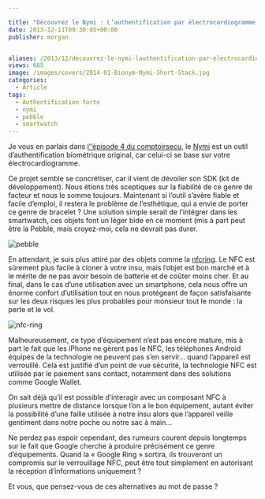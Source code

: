 ```yaml
---

title: "Découvrez le Nymi : L’authentification par électrocardiogramme !"
date: 2013-12-11T09:30:05+00:00
publisher: morgan


aliases: /2013/12/decouvrez-le-nymi-lauthentification-par-electrocardiogramme/
views: 665
image: /images/covers/2014-01-Bionym-Nymi-Short-Stack.jpg
categories:
  - Article
tags:
  - Authentification forte
  - nymi
  - pebble
  - smartwatch
---
```


Je vous en parlais dans [l'’épisode 4 du comptoirsecu](https://www.comptoirsecu.fr/2013/09/episode-4-a-cloud-computing-et-google-glass/), le [Nymi](http://www.getnymi.com/) est un outil d’authentification biométrique original, car celui-ci se base sur votre électrocardiogramme.

Ce projet semble se concrétiser, car il vient de dévoiler son SDK (kit de développement). Nous étions très sceptiques sur la fiabilité de ce genre de facteur et nous le somme toujours. Maintenant si l’outil s’avère fiable et facile d’emploi, il restera le problème de l’esthétique, qui a envie de porter ce genre de bracelet ? Une solution simple serait de l’intégrer dans les smartwatch, ces objets font un léger bide en ce moment (mis à part peut être la Pebble, mais croyez-moi, cela ne devrait pas durer.

![pebble](/images/misc/2014-01-photo-main.jpg)

En attendant, je suis plus attiré par des objets comme la [nfcring](http://nfcring.com). Le NFC est sûrement plus facile à cloner à votre insu, mais l’objet est bon marché et à le mérite de ne pas avoir besoin de batterie et de coûter moins cher. Et au final, dans le cas d’une utilisation avec un smartphone, cela nous offre un énorme confort d’utilisation tout en nous protégeant de façon satisfaisante sur les deux risques les plus probables pour monsieur tout le monde : la perte et le vol.

![nfc-ring](/images/misc/2014-01-tn_1570_nfc-ring-swipe-1374680739.jpg)

Malheureusement, ce type d’équipement n’est pas encore mature, mis à part le fait que les iPhone ne gèrent pas le NFC, les téléphones Android équipés de la technologie ne peuvent pas s’en servir… quand l’appareil est verrouillé. Cela est justifié d’un point de vue sécurité, la technologie NFC est utilisée par le paiement sans contact, notamment dans des solutions comme Google Wallet.

On sait déjà qu’il est possible d’interagir avec un composant NFC à plusieurs mettre de distance lorsque l’on a le bon équipement, autant éviter la possibilité d’une faille utilisée à notre insu alors que l’appareil veille gentiment dans notre poche ou notre sac à main…

Ne perdez pas espoir cependant, des rumeurs courent depuis longtemps sur le fait que Google cherche à produire précisément ce genre d’équipements. Quand la « Google Ring » sortira, ils trouveront un compromis sur le verrouillage NFC, peut être tout simplement en autorisant la réception d’informations uniquement ?

Et vous, que pensez-vous de ces alternatives au mot de passe ?
